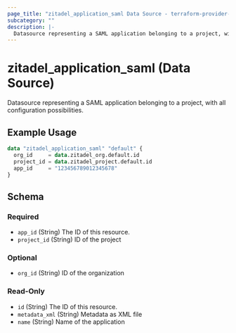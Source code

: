 ```yaml
---
page_title: "zitadel_application_saml Data Source - terraform-provider-zitadel"
subcategory: ""
description: |-
  Datasource representing a SAML application belonging to a project, with all configuration possibilities.
---
```


# zitadel_application_saml (Data Source)

Datasource representing a SAML application belonging to a project, with all configuration possibilities.

## Example Usage

```terraform
data "zitadel_application_saml" "default" {
  org_id     = data.zitadel_org.default.id
  project_id = data.zitadel_project.default.id
  app_id     = "123456789012345678"
}
```

<!-- schema generated by tfplugindocs -->
## Schema

### Required

- `app_id` (String) The ID of this resource.
- `project_id` (String) ID of the project

### Optional

- `org_id` (String) ID of the organization

### Read-Only

- `id` (String) The ID of this resource.
- `metadata_xml` (String) Metadata as XML file
- `name` (String) Name of the application